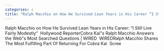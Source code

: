 ```yaml
---
categories: c
title: "Ralph Macchio on How He Survived Lean Years in His Career “I Still Live Fairly Modestly”  Hollywood Reporter"
---
```

Ralph Macchio on How He Survived Lean Years in His Career: “I Still Live Fairly Modestly”&nbsp;&nbsp;Hollywood ReporterCobra Kai"s Ralph Macchio Answers the Web"s Most Searched Questions | WIRED&nbsp;&nbsp;WIREDRalph Macchio Shares The Most Fulfilling Part Of Returning For Cobra Kai&nbsp;&nbsp;Scree